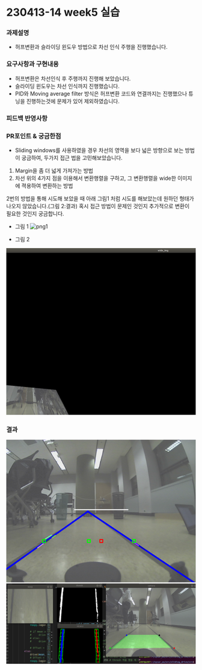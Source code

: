 # 230413-14 week5 실습

### 과제설명
- 허프변환과 슬라이딩 윈도우 방법으로 차선 인식 주행을 진행했습니다.

### 요구사항과 구현내용
- 허프변환은 차선인식 후 주행까지 진행해 보았습니다.
- 슬라이딩 윈도우는 차선 인식까지 진행했습니다.
- PID와 Moving average filter 방식은 허프변환 코드와 연결까지는 진행했으나 튜닝을 진행하는것에 문제가 있어 제외하였습니다.

### 피드백 반영사항

### PR포인트 & 궁금한점
- Sliding windows를 사용하였을 경우 차선의 영역을 보다 넓은 방향으로 보는 방법이 궁금하여, 두가지 접근 법을 고민해보았습니다. 
1) Margin을 좀 더 넓게 가져가는 방법
2) 차선 위의 4가지 점을 이용해서 변환행렬을 구하고, 그 변환행렬을 wide한 이미지에 젹용하여 변환하는 방법 
 
2번의 방법을 통해 시도해 보았을 때 아래 그림1 처럼 시도를 해보았는데 원하던 형태가 나오지 않았습니다.(그림 2:결과) 혹시 접근 방법이 문제인 것인지 추가적으로 변환이 필요한 것인지 궁금합니다. 


- 그림 1
![png1](./week5_실습/img/method.png)

- 그림 2

![png2](./week5_실습/img/sliding.png)

### 결과
![png2](./week5_실습/img/result_hough.png)
![png2](./week5_실습/img/result_sliding.png)
